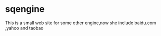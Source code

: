 # sqengine
This is  a small web site for some other engine,now she include baidu.com ,yahoo and taobao
